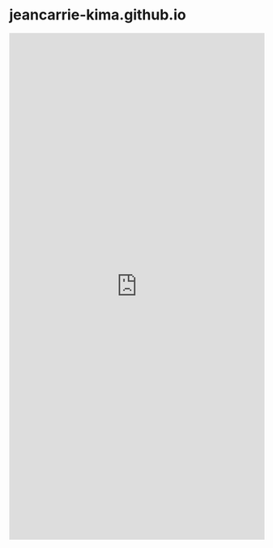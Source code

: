 # jeancarrie-kima.github.io

<iframe src="https://jeancarrie-kima.github.io" width="100%" height="1000px" frameborder="0" scrolling="no"></iframe>
